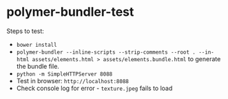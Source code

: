 # polymer-bundler-test

Steps to test:
* `bower install`
* `polymer-bundler --inline-scripts --strip-comments --root . --in-html assets/elements.html > assets/elements.bundle.html` to generate the bundle file.
* `python -m SimpleHTTPServer 8088`
* Test in browser: `http://localhost:8088`
* Check console log for error - `texture.jpeg` fails to load
